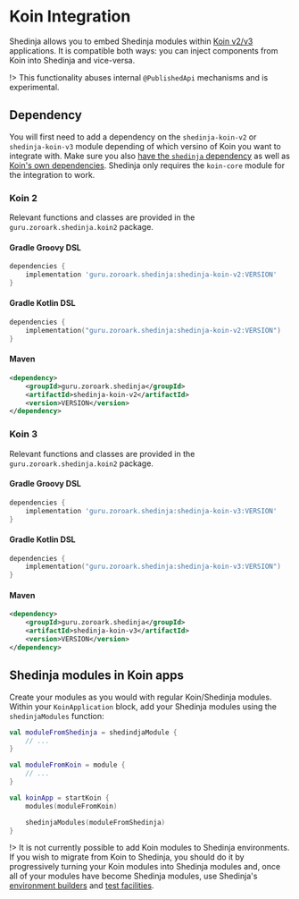 # Koin Integration

Shedinja allows you to embed Shedinja modules within [Koin v2/v3](https://insert-koin.io/) applications. It is compatible both ways: you can inject components from Koin into Shedinja and vice-versa.

!> This functionality abuses internal `@PublishedApi` mechanisms and is experimental.

## Dependency

You will first need to add a dependency on the `shedinja-koin-v2` or `shedinja-koin-v3` module depending of which versino of Koin you want to integrate with. Make sure you also [have the `shedinja` dependency](/GettingStarted.md#adding-shedinja) as well as [Koin's own dependencies](https://insert-koin.io/docs/setup/v2). Shedinja only requires the `koin-core` module for the integration to work.


### Koin 2

Relevant functions and classes are provided in the `guru.zoroark.shedinja.koin2` package.

<!-- tabs:start -->

#### **Gradle Groovy DSL**

```groovy
dependencies {
    implementation 'guru.zoroark.shedinja:shedinja-koin-v2:VERSION'
}
```

#### **Gradle Kotlin DSL**

```kotlin
dependencies {
    implementation("guru.zoroark.shedinja:shedinja-koin-v2:VERSION")
}
```

#### **Maven**

```xml
<dependency>
    <groupId>guru.zoroark.shedinja</groupId>
    <artifactId>shedinja-koin-v2</artifactId>
    <version>VERSION</version>
</dependency>
```

<!-- tabs:end -->

### Koin 3

Relevant functions and classes are provided in the `guru.zoroark.shedinja.koin2` package.

<!-- tabs:start -->

#### **Gradle Groovy DSL**

```groovy
dependencies {
    implementation 'guru.zoroark.shedinja:shedinja-koin-v3:VERSION'
}
```

#### **Gradle Kotlin DSL**

```kotlin
dependencies {
    implementation("guru.zoroark.shedinja:shedinja-koin-v3:VERSION")
}
```

#### **Maven**

```xml
<dependency>
    <groupId>guru.zoroark.shedinja</groupId>
    <artifactId>shedinja-koin-v3</artifactId>
    <version>VERSION</version>
</dependency>
```

<!-- tabs:end -->

## Shedinja modules in Koin apps

Create your modules as you would with regular Koin/Shedinja modules. Within your `KoinApplication` block, add your Shedinja modules using the `shedinjaModules` function:

```kotlin
val moduleFromShedinja = shedindjaModule {
    // ...
}

val moduleFromKoin = module {
    // ...
}

val koinApp = startKoin {
    modules(moduleFromKoin)

    shedinjaModules(moduleFromShedinja)
}
```

!> It is not currently possible to add Koin modules to Shedinja environments. If you wish to migrate from Koin to Shedinja, you should do it by progressively turning your Koin modules into Shedinja modules and, once all of your modules have become Shedinja modules, use Shedinja's [environment builders](UsingShedinja.md#environment) and [test facilities](Testing.md).
